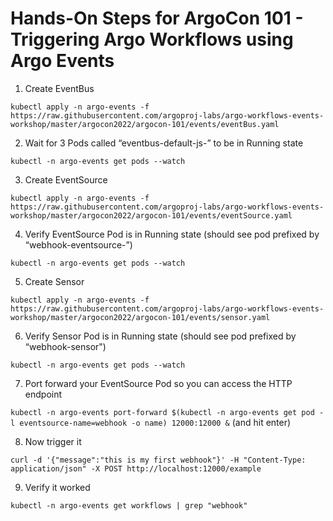 # Hands-On Steps for ArgoCon 101 - Triggering Argo Workflows using Argo Events

1. Create EventBus
 
```kubectl apply -n argo-events -f https://raw.githubusercontent.com/argoproj-labs/argo-workflows-events-workshop/master/argocon2022/argocon-101/events/eventBus.yaml```

2. Wait for 3 Pods called “eventbus-default-js-<index>” to be in Running state

  ```kubectl -n argo-events get pods --watch```
  
3. Create EventSource
  
```kubectl apply -n argo-events -f https://raw.githubusercontent.com/argoproj-labs/argo-workflows-events-workshop/master/argocon2022/argocon-101/events/eventSource.yaml```
  
4. Verify EventSource Pod is in Running state (should see pod prefixed by “webhook-eventsource-”)
  
```kubectl -n argo-events get pods --watch```
  
5. Create Sensor
  
```kubectl apply -n argo-events -f https://raw.githubusercontent.com/argoproj-labs/argo-workflows-events-workshop/master/argocon2022/argocon-101/events/sensor.yaml```
  
6. Verify Sensor Pod is in Running state (should see pod prefixed by “webhook-sensor")
  
```kubectl -n argo-events get pods --watch```
  
7. Port forward your EventSource Pod so you can access the HTTP endpoint
  
```kubectl -n argo-events port-forward $(kubectl -n argo-events get pod -l eventsource-name=webhook -o name) 12000:12000 &``` (and hit enter)
  
8. Now trigger it
  
```curl -d '{"message":"this is my first webhook"}' -H "Content-Type: application/json" -X POST http://localhost:12000/example```
  
9. Verify it worked
  
```kubectl -n argo-events get workflows | grep "webhook"```

